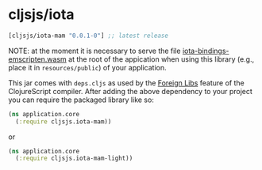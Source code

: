 # cljsjs/iota

[](dependency)
```clojure
[cljsjs/iota-mam "0.0.1-0"] ;; latest release
```
[](/dependency)

NOTE: at the moment it is necessary to serve the file [iota-bindings-emscripten.wasm](https://raw.githubusercontent.com/iotaledger/mam.client.js/master/lib/iota-bindings-emscripten.wasm) at the root of the appication when using this library (e.g., place it in `resources/public`) of your application.

This jar comes with `deps.cljs` as used by the [Foreign Libs][flibs] feature of the ClojureScript compiler. After adding the above dependency to your project you can require the packaged library like so:

```clojure
(ns application.core
  (:require cljsjs.iota-mam))
```
or
```clojure
(ns application.core
  (:require cljsjs.iota-mam-light))
```

[flibs]: https://clojurescript.org/reference/packaging-foreign-deps
